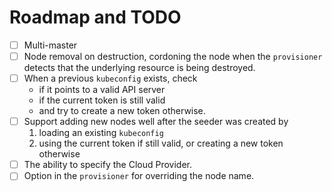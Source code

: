 # Roadmap and TODO

* [ ] Multi-master
* [ ] Node removal on destruction, cordoning the node when the
`provisioner` detects that the underlying resource is being destroyed.
* [ ] When a previous `kubeconfig` exists, check
  * if it points to a valid API server
  * if the current token is still valid
  * and try to create a new token otherwise.
* [ ] Support adding new nodes well after the seeder was created
by
  1) loading an existing `kubeconfig`
  2) using the current token if still valid, or creating a new token otherwise
* [ ] The ability to specify the Cloud Provider.
* [ ] Option in the `provisioner` for overriding the node name.
